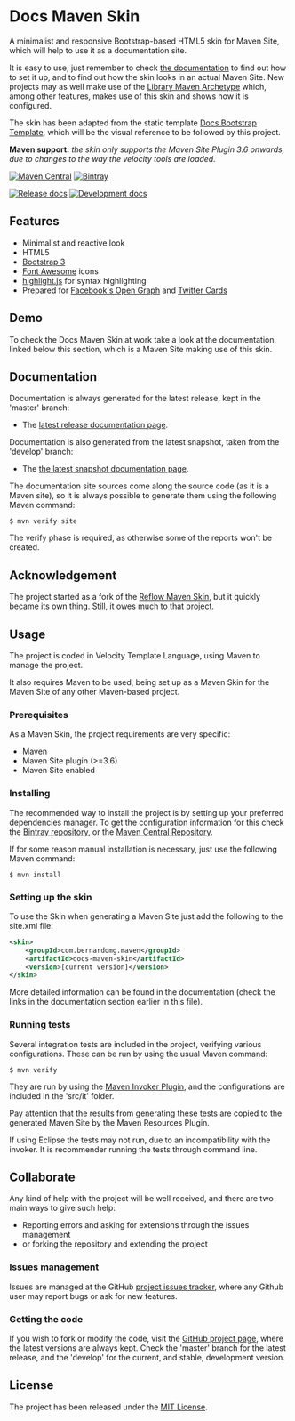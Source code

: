 # Docs Maven Skin

A minimalist and responsive Bootstrap-based HTML5 skin for Maven Site, which will help to use it as a documentation site.

It is easy to use, just remember to check [the documentation][site-release] to find out how to set it up, and to find out how the skin looks in an actual Maven Site. New projects may as well make use of the [Library Maven Archetype][library-archetype] which, among other features, makes use of this skin and shows how it is configured.

The skin has been adapted from the static template [Docs Bootstrap Template][docs-template], which will be the visual reference to be followed by this project.

**Maven support:** *the skin only supports the Maven Site Plugin 3.6 onwards, due to changes to the way the velocity tools are loaded.*

[![Maven Central](https://img.shields.io/maven-central/v/com.bernardomg.maven.skins/docs-maven-skin.svg)][maven-repo]
[![Bintray](https://api.bintray.com/packages/bernardo-mg/maven/docs-maven-skin/images/download.svg)][bintray-repo]

[![Release docs](https://img.shields.io/badge/docs-release-blue.svg)][site-release]
[![Development docs](https://img.shields.io/badge/docs-develop-blue.svg)][site-develop]

## Features

- Minimalist and reactive look
- HTML5
- [Bootstrap 3][bootstrap]
- [Font Awesome][font_awesome] icons
- [highlight.js][highlight] for syntax highlighting
- Prepared for [Facebook's Open Graph][open-graph] and [Twitter Cards][twitter-cards]

## Demo

To check the Docs Maven Skin at work take a look at the documentation, linked below this section, which is a Maven Site making use of this skin.

## Documentation

Documentation is always generated for the latest release, kept in the 'master' branch:

- The [latest release documentation page][site-release].

Documentation is also generated from the latest snapshot, taken from the 'develop' branch:

- The [the latest snapshot documentation page][site-develop].

The documentation site sources come along the source code (as it is a Maven site), so it is always possible to generate them using the following Maven command:

```
$ mvn verify site
```

The verify phase is required, as otherwise some of the reports won't be created.

## Acknowledgement

The project started as a fork of the [Reflow Maven Skin][reflow-skin], but it quickly became its own thing. Still, it owes much to that project.

## Usage

The project is coded in Velocity Template Language, using Maven to manage the project.

It also requires Maven to be used, being set up as a Maven Skin for the Maven Site of any other Maven-based project.

### Prerequisites

As a Maven Skin, the project requirements are very specific:

- Maven
- Maven Site plugin (>=3.6)
- Maven Site enabled

### Installing

The recommended way to install the project is by setting up your preferred dependencies manager. To get the configuration information for this check the [Bintray repository][bintray-repo], or the [Maven Central Repository][maven-repo].

If for some reason manual installation is necessary, just use the following Maven command:

```
$ mvn install
```

### Setting up the skin

To use the Skin when generating a Maven Site just add the following to the site.xml file:

```xml
<skin>
    <groupId>com.bernardomg.maven</groupId>
    <artifactId>docs-maven-skin</artifactId>
    <version>[current version]</version>
</skin>
```

More detailed information can be found in the documentation (check the links in the documentation section earlier in this file).

### Running tests

Several integration tests are included in the project, verifying various configurations. These can be run by using the usual Maven command:

```
$ mvn verify
```

They are run by using the [Maven Invoker Plugin][maven-invoker], and the configurations are included in the 'src/it' folder.

Pay attention that the results from generating these tests are copied to the generated Maven Site by the Maven Resources Plugin.

If using Eclipse the tests may not run, due to an incompatibility with the invoker. It is recommender running the tests through command line.

## Collaborate

Any kind of help with the project will be well received, and there are two main ways to give such help:

- Reporting errors and asking for extensions through the issues management
- or forking the repository and extending the project

### Issues management

Issues are managed at the GitHub [project issues tracker][issues], where any Github user may report bugs or ask for new features.

### Getting the code

If you wish to fork or modify the code, visit the [GitHub project page][scm], where the latest versions are always kept. Check the 'master' branch for the latest release, and the 'develop' for the current, and stable, development version.

## License

The project has been released under the [MIT License][license].

[reflow-skin]: https://github.com/andriusvelykis/reflow-maven-skin
[bintray-repo]: https://bintray.com/bernardo-mg/maven/docs-maven-skin/view
[maven-repo]: http://mvnrepository.com/artifact/com.bernardomg.maven.skins/docs-maven-skin
[issues]: https://github.com/Bernardo-MG/docs-maven-skin/issues
[license]: http://www.opensource.org/licenses/mit-license.php
[scm]: https://github.com/Bernardo-MG/docs-maven-skin
[site-develop]: http://docs.wandrell.com/development/maven/docs-maven-skin
[site-release]: http://docs.wandrell.com/maven/docs-maven-skin

[maven-invoker]: http://maven.apache.org/plugins/maven-invoker-plugin/

[library-archetype]: https://github.com/bernardo-mg/library-maven-archetype
[docs-template]: https://github.com/Bernardo-MG/docs-bootstrap-template
[bootstrap]: http://getbootstrap.com/
[font_awesome]: https://fortawesome.github.io/Font-Awesome/
[highlight]: https://highlightjs.org/
[open-graph]: http://ogp.me/
[twitter-cards]: https://dev.twitter.com/cards/overview

